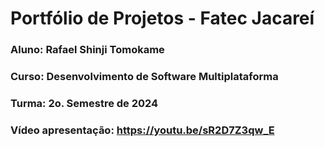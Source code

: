 # Portfólio de Projetos - Fatec Jacareí
### Aluno: Rafael Shinji Tomokame
### Curso: Desenvolvimento de Software Multiplataforma
### Turma: 2o. Semestre de 2024
### Vídeo apresentação: https://youtu.be/sR2D7Z3qw_E
